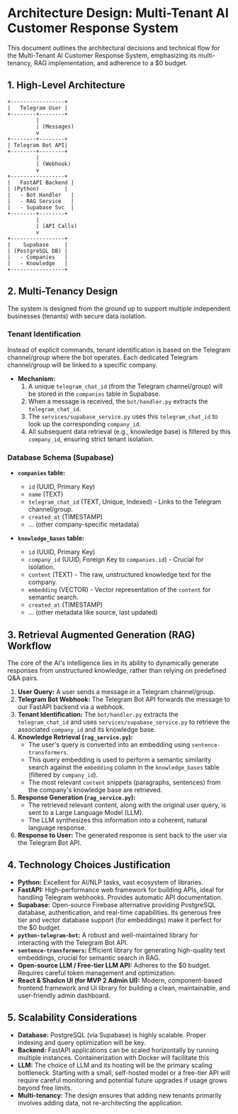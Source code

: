 # Architecture Design: Multi-Tenant AI Customer Response System

This document outlines the architectural decisions and technical flow for the Multi-Tenant AI Customer Response System, emphasizing its multi-tenancy, RAG implementation, and adherence to a $0 budget.

## 1. High-Level Architecture

```
+-----------------+
|   Telegram User |
+--------+--------+
         |
         | (Messages)
         v
+--------+--------+
| Telegram Bot API|
+--------+--------+
         |
         | (Webhook)
         v
+-----------------+
|   FastAPI Backend |
| (Python)        |
|   - Bot Handler   |
|   - RAG Service   |
|   - Supabase Svc  |
+--------+--------+
         |
         | (API Calls)
         v
+-----------------+
|    Supabase     |
| (PostgreSQL DB) |
|   - Companies   |
|   - Knowledge   |
+-----------------+
```

## 2. Multi-Tenancy Design

The system is designed from the ground up to support multiple independent businesses (tenants) with secure data isolation.

### Tenant Identification
Instead of explicit commands, tenant identification is based on the Telegram channel/group where the bot operates. Each dedicated Telegram channel/group will be linked to a specific company.

*   **Mechanism:**
    1.  A unique `telegram_chat_id` (from the Telegram channel/group) will be stored in the `companies` table in Supabase.
    2.  When a message is received, the `bot/handler.py` extracts the `telegram_chat_id`.
    3.  The `services/supabase_service.py` uses this `telegram_chat_id` to look up the corresponding `company_id`.
    4.  All subsequent data retrieval (e.g., knowledge base) is filtered by this `company_id`, ensuring strict tenant isolation.

### Database Schema (Supabase)

*   **`companies` table:**
    *   `id` (UUID, Primary Key)
    *   `name` (TEXT)
    *   `telegram_chat_id` (TEXT, Unique, Indexed) - Links to the Telegram channel/group.
    *   `created_at` (TIMESTAMP)
    *   ... (other company-specific metadata)

*   **`knowledge_bases` table:**
    *   `id` (UUID, Primary Key)
    *   `company_id` (UUID, Foreign Key to `companies.id`) - Crucial for isolation.
    *   `content` (TEXT) - The raw, unstructured knowledge text for the company.
    *   `embedding` (VECTOR) - Vector representation of the `content` for semantic search.
    *   `created_at` (TIMESTAMP)
    *   ... (other metadata like source, last updated)

## 3. Retrieval Augmented Generation (RAG) Workflow

The core of the AI's intelligence lies in its ability to dynamically generate responses from unstructured knowledge, rather than relying on predefined Q&A pairs.

1.  **User Query:** A user sends a message in a Telegram channel/group.
2.  **Telegram Bot Webhook:** The Telegram Bot API forwards the message to our FastAPI backend via a webhook.
3.  **Tenant Identification:** The `bot/handler.py` extracts the `telegram_chat_id` and uses `services/supabase_service.py` to retrieve the associated `company_id` and its knowledge base.
4.  **Knowledge Retrieval (`rag_service.py`):**
    *   The user's query is converted into an embedding using `sentence-transformers`.
    *   This query embedding is used to perform a semantic similarity search against the `embedding` column in the `knowledge_bases` table (filtered by `company_id`).
    *   The most relevant `content` snippets (paragraphs, sentences) from the company's knowledge base are retrieved.
5.  **Response Generation (`rag_service.py`):**
    *   The retrieved relevant content, along with the original user query, is sent to a Large Language Model (LLM).
    *   The LLM synthesizes this information into a coherent, natural language response.
6.  **Response to User:** The generated response is sent back to the user via the Telegram Bot API.

## 4. Technology Choices Justification

*   **Python:** Excellent for AI/NLP tasks, vast ecosystem of libraries.
*   **FastAPI:** High-performance web framework for building APIs, ideal for handling Telegram webhooks. Provides automatic API documentation.
*   **Supabase:** Open-source Firebase alternative providing PostgreSQL database, authentication, and real-time capabilities. Its generous free tier and vector database support (for embeddings) make it perfect for the $0 budget.
*   **`python-telegram-bot`:** A robust and well-maintained library for interacting with the Telegram Bot API.
*   **`sentence-transformers`:** Efficient library for generating high-quality text embeddings, crucial for semantic search in RAG.
*   **Open-source LLM / Free-tier LLM API:** Adheres to the $0 budget. Requires careful token management and optimization.
*   **React & Shadcn UI (for MVP 2 Admin UI):** Modern, component-based frontend framework and UI library for building a clean, maintainable, and user-friendly admin dashboard.

## 5. Scalability Considerations

*   **Database:** PostgreSQL (via Supabase) is highly scalable. Proper indexing and query optimization will be key.
*   **Backend:** FastAPI applications can be scaled horizontally by running multiple instances. Containerization with Docker will facilitate this
*   **LLM:** The choice of LLM and its hosting will be the primary scaling bottleneck. Starting with a small, self-hosted model or a free-tier API will require careful monitoring and potential future upgrades if usage grows beyond free limits.
*   **Multi-tenancy:** The design ensures that adding new tenants primarily involves adding data, not re-architecting the application.
